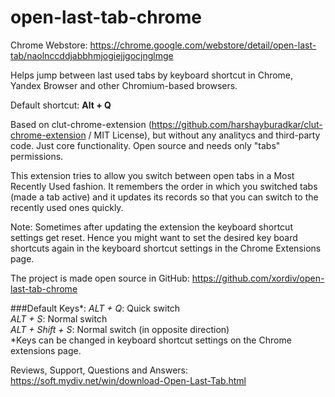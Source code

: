 # open-last-tab-chrome

Chrome Webstore: https://chrome.google.com/webstore/detail/open-last-tab/naolnccddjabbhmjogiejjgocjnglmge

Helps jump between last used tabs by keyboard shortcut in Chrome, 
Yandex Browser and other Chromium-based browsers.

Default shortcut: **Alt + Q**

Based on clut-chrome-extension 
(https://github.com/harshayburadkar/clut-chrome-extension / MIT License),
but without any analitycs and third-party code. Just core functionality. 
Open source and needs only "tabs" permissions.

This extension tries to allow you switch between open tabs in a Most Recently Used fashion. 
It remembers the order in which you switched tabs (made a tab active) and it updates 
its records so that you can switch to the recently used ones quickly.   

Note: Sometimes after updating the extension the keyboard shortcut settings get reset. 
Hence you might want to set the desired key board shortcuts again in the keyboard shortcut 
settings in the Chrome Extensions page.

The project is made open source in GitHub: 
https://github.com/xordiv/open-last-tab-chrome

###Default Keys*: 
*ALT + Q*: Quick switch\
*ALT + S*: Normal switch\
*ALT + Shift + S*: Normal switch (in opposite direction)\
*Keys can be changed in keyboard shortcut settings on the Chrome extensions page.

Reviews, Support, Questions and Answers: https://soft.mydiv.net/win/download-Open-Last-Tab.html
